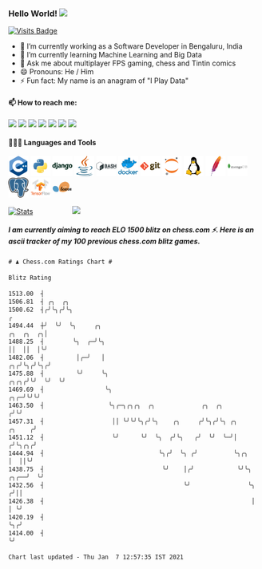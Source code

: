   ### Hello World!  <img src="https://github.com/sciencepal/sciencepal/blob/master/assets/Hi.gif" width="29px">
  [![Visits Badge](https://badges.pufler.dev/visits/sciencepal/sciencepal)](https://badges.pufler.dev/visits/sciencepal/sciencepal)
  
  - 🔭 I’m currently working as a Software Developer in Bengaluru, India
  - 🌱 I’m currently learning Machine Learning and Big Data
  - 💬 Ask me about multiplayer FPS gaming, chess and Tintin comics
  - 😄 Pronouns: He / Him
  - ⚡ Fun fact: My name is an anagram of "I Play Data"
  
  #### 📫 How to reach me:   
  [<img src="https://upload.wikimedia.org/wikipedia/commons/8/83/Steam_icon_logo.svg" width="3.5%"/>](https://steamcommunity.com/id/mongocds/)
  [<img src="https://github.com/sciencepal/sciencepal/blob/master/assets/discord-round.svg" width="3.5%"/>](https://discord.gg/MnUUbHe)
  [<img src="https://img.icons8.com/color/48/000000/twitter.png" width="3.5%"/>](https://twitter.com/sciencepal)
  [<img src="https://img.icons8.com/color/48/000000/linkedin.png" width="3.5%"/>](https://www.linkedin.com/in/adityapal1/)
  [<img src="https://img.icons8.com/fluent/48/000000/facebook-new.png" width="3.5%"/>](https://www.facebook.com/sciencepal/)
  [<img src="https://img.icons8.com/fluent/48/000000/instagram-new.png" width="3.5%"/>](https://www.instagram.com/aditya_sciencepal/)
  <a href="mailto:aditya.pal.science@gmail.com"> <img src="https://img.icons8.com/fluent/48/000000/gmail.png" width="3.5%"/> </a>
  
  #### 👨🏻‍💻 Languages and Tools <br />
  <code><img height="40" src="https://raw.githubusercontent.com/github/explore/80688e429a7d4ef2fca1e82350fe8e3517d3494d/topics/cpp/cpp.png"></code>
  <code><img height="40" src="https://raw.githubusercontent.com/github/explore/80688e429a7d4ef2fca1e82350fe8e3517d3494d/topics/python/python.png"></code>
  <code><img height="40" src="https://raw.githubusercontent.com/github/explore/80688e429a7d4ef2fca1e82350fe8e3517d3494d/topics/django/django.png"></code>
  <code><img height="40" src="https://raw.githubusercontent.com/github/explore/80688e429a7d4ef2fca1e82350fe8e3517d3494d/topics/java/java.png"></code>
  <code><img height="40" src="https://raw.githubusercontent.com/github/explore/80688e429a7d4ef2fca1e82350fe8e3517d3494d/topics/bash/bash.png"></code>
  <code><img height="40" src="https://raw.githubusercontent.com/github/explore/80688e429a7d4ef2fca1e82350fe8e3517d3494d/topics/docker/docker.png"></code>
  <code><img height="40" src="https://raw.githubusercontent.com/github/explore/80688e429a7d4ef2fca1e82350fe8e3517d3494d/topics/git/git.png"></code>
  <code><img height="40" src="https://raw.githubusercontent.com/github/explore/80688e429a7d4ef2fca1e82350fe8e3517d3494d/topics/jupyter-notebook/jupyter-notebook.png"></code>
  <code><img height="40" src="https://raw.githubusercontent.com/github/explore/80688e429a7d4ef2fca1e82350fe8e3517d3494d/topics/linux/linux.png"></code>
  <code><img height="40" src="https://raw.githubusercontent.com/github/explore/80688e429a7d4ef2fca1e82350fe8e3517d3494d/topics/maven/maven.png"></code>
  <code><img height="40" src="https://raw.githubusercontent.com/github/explore/80688e429a7d4ef2fca1e82350fe8e3517d3494d/topics/mongodb/mongodb.png"></code>
  <code><img height="40" src="https://raw.githubusercontent.com/github/explore/80688e429a7d4ef2fca1e82350fe8e3517d3494d/topics/postgresql/postgresql.png"></code>
  <code><img height="40" src="https://raw.githubusercontent.com/github/explore/80688e429a7d4ef2fca1e82350fe8e3517d3494d/topics/tensorflow/tensorflow.png"></code>
  <code><img height="40" src="https://raw.githubusercontent.com/github/explore/80688e429a7d4ef2fca1e82350fe8e3517d3494d/topics/scikit-learn/scikit-learn.png"></code>
  
  [![Stats](https://github-readme-stats.vercel.app/api?username=sciencepal&show_icons=true&theme=radical)](https://github-readme-stats.vercel.app/api?username=sciencepal&show_icons=true&theme=radical)&nbsp; &nbsp; &nbsp; &nbsp; &nbsp; &nbsp; &nbsp; &nbsp; &nbsp; &nbsp; <img src="https://github.com/sciencepal/sciencepal/blob/master/assets/saved.gif" width="195">
  
  ##### I am currently aiming to reach ELO 1500 blitz on chess.com ⚡. Here is an ascii tracker of my 100 previous chess.com blitz games.

  ```
  # ♟︎ Chess.com Ratings Chart #
  
  Blitz Rating

 1513.00  ┤
 1506.81  ┤ ╭╮  ╭╮
 1500.62  ┤╭╯╰╮╭╯╰╮                                                                                          ╭
 1494.44  ┼╯  ╰╯  ╰╮     ╭╮                                                                        ╭╮  ╭╮  ╭╮│
 1488.25  ┤        ╰╮  ╭─╯╰╮                                                                       ││  ││  │╰╯
 1482.06  ┤         │╭─╯   │                                                                    ╭╮╭╯╰╮╭╯╰╮╭╯
 1475.88  ┤         ╰╯     ╰╮                                                              ╭╮╭╮╭╯╰╯  ╰╯  ╰╯
 1469.69  ┤                 ╰╮                                                         ╭╮╭─╯╰╯╰╯
 1463.50  ┤                  ╰╮╭─╮╭╮╭╮  ╭╮             ╭╮  ╭╮                         ╭╯╰╯
 1457.31  ┤                   ││ ╰╯╰╯╰╮╭╯╰╮    ╭╮     ╭╯╰╮╭╯╰╮ ╭╮              ╭╮    ╭╯
 1451.12  ┤                   ╰╯      ╰╯  ╰╮  ╭╯╰╮   ╭╯  ╰╯  ╰─╯│             ╭╯╰╮╭╮╭╯
 1444.94  ┤                                ╰╮╭╯  ╰╮ ╭╯          ╰╮╭╮          │  ││╰╯
 1438.75  ┤                                 ╰╯    │╭╯            ╰╯╰╮    ╭╮╭──╯  ╰╯
 1432.56  ┤                                       ╰╯                ╰╮  ╭╯││
 1426.38  ┤                                                          │  │ ╰╯
 1420.19  ┤                                                          ╰╮╭╯
 1414.00  ┤                                                           ╰╯

Chart last updated - Thu Jan  7 12:57:35 IST 2021  
  ```
  
